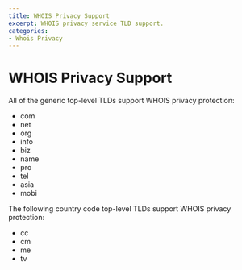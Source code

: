 ```yaml
---
title: WHOIS Privacy Support
excerpt: WHOIS privacy service TLD support.
categories:
- Whois Privacy
---
```


# WHOIS Privacy Support

All of the generic top-level TLDs support WHOIS privacy protection:

- com
- net
- org
- info
- biz
- name
- pro
- tel
- asia
- mobi

The following country code top-level TLDs support WHOIS privacy protection:

- cc
- cm
- me
- tv

